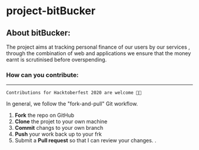 # project-bitBucker

## About bitBucker: ##
The project aims at tracking personal finance of our users by our services , through the combination of web and applications we ensure that the money earnt is scrutinised before overspending.

### How can you contribute:
------------

`Contributions for Hacktoberfest 2020 are welcome 🎉🎉`

In general, we follow the "fork-and-pull" Git workflow.

 1. **Fork** the repo on GitHub
 2. **Clone** the projet to your own machine
 3. **Commit** changs to your own branch
 4. **Push** your work back up to your frk
 5. Submit a **Pull request** so that I can review your changes.
.
